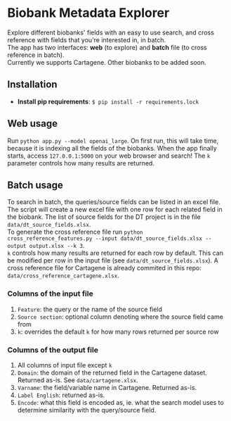 # Biobank Metadata Explorer
Explore different biobanks' fields with an easy to use search, and cross reference with 
fields that you're interested in, in batch.  
The app has two interfaces: **web** (to explore) and **batch** file (to cross reference in batch).  
Currently we supports Cartagene. Other biobanks to be added soon. 

## Installation
- **Install pip requirements**: `$ pip install -r requirements.lock`

## Web usage
Run `python app.py --model openai_large`. On first run, this will take time, because 
it is indexing all the fields of the biobanks. When the app finally starts, 
access `127.0.0.1:5000` on your web browser and search! The `k` parameter controls how many results are returned. 

## Batch usage
To search in batch, the queries/source fields can be listed in an excel file. 
The script will create a new excel file with one row for each related field in the biobank. 
The list of source fields for the DT project is in the file `data/dt_source_fields.xlsx`.  
To generate the cross reference file run 
`python cross_reference_features.py --input data/dt_source_fields.xlsx --output output.xlsx --k 3`.  
`k` controls how many results are returned for each row by default. This can be modified per 
row in the input file (see `data/dt_source_fields.xlsx`). 
A cross reference file for Cartagene is already commited in this repo: 
`data/cross_reference_cartagene.xlsx`.   

### Columns of the input file
1. `Feature`: the query or the name of the source field
2. `Source section`: optional column denoting where the source field came from
3. `k`: overrides the default `k` for how many rows returned per source row

### Columns of the output file
1. All columns of input file except `k`
2. `Domain`: the domain of the returned field in the Cartagene dataset. Returned as-is. See `data/cartagene.xlsx`.
3. `Varname`: the field/variable name in Cartagene. Returned as-is. 
4. `Label English`: returned as-is. 
5. `Encode`: what this field is encoded as, ie. what the search model uses to determine similarity with the query/source field. 



